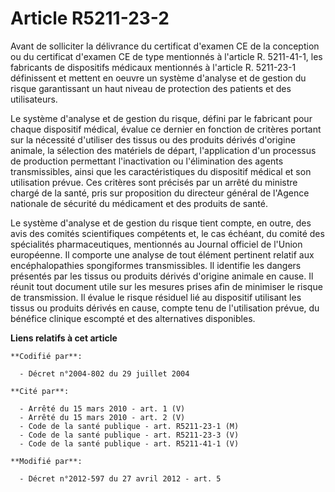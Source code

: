 # Article R5211-23-2

Avant de solliciter la délivrance du certificat d'examen CE de la conception ou du certificat d'examen CE de type mentionnés
à l'article R. 5211-41-1, les fabricants de dispositifs médicaux mentionnés à l'article R. 5211-23-1 définissent et mettent
en oeuvre un système d'analyse et de gestion du risque garantissant un haut niveau de protection des patients et des
utilisateurs. 

Le système d'analyse et de gestion du risque, défini par le fabricant pour chaque dispositif médical, évalue ce dernier en
fonction de critères portant sur la nécessité d'utiliser des tissus ou des produits dérivés d'origine animale, la sélection
des matériels de départ, l'application d'un processus de production permettant l'inactivation ou l'élimination des agents
transmissibles, ainsi que les caractéristiques du dispositif médical et son utilisation prévue. Ces critères sont précisés
par un arrêté du ministre chargé de la santé, pris sur proposition du directeur général de l'Agence nationale de sécurité du
médicament et des produits de santé. 

Le système d'analyse et de gestion du risque tient compte, en outre, des avis des comités scientifiques compétents et, le cas
échéant, du comité des spécialités pharmaceutiques, mentionnés au Journal officiel de l'Union européenne. Il comporte une
analyse de tout élément pertinent relatif aux encéphalopathies spongiformes transmissibles. Il identifie les dangers
présentés par les tissus ou produits dérivés d'origine animale en cause. Il réunit tout document utile sur les mesures prises
afin de minimiser le risque de transmission. Il évalue le risque résiduel lié au dispositif utilisant les tissus ou produits
dérivés en cause, compte tenu de l'utilisation prévue, du bénéfice clinique escompté et des alternatives disponibles.

**Liens relatifs à cet article**

	**Codifié par**:

	  - Décret n°2004-802 du 29 juillet 2004

	**Cité par**:

	  - Arrêté du 15 mars 2010 - art. 1 (V)
	  - Arrêté du 15 mars 2010 - art. 2 (V)
	  - Code de la santé publique - art. R5211-23-1 (M)
	  - Code de la santé publique - art. R5211-23-3 (V)
	  - Code de la santé publique - art. R5211-41-1 (V)

	**Modifié par**:

	  - Décret n°2012-597 du 27 avril 2012 - art. 5
